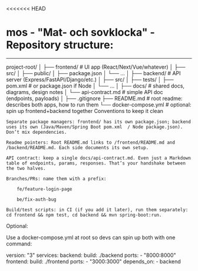 <<<<<<< HEAD
# mos - "Mat- och sovklocka" - Repository structure:

---

project-root/
│
├── frontend/               # UI app (React/Next/Vue/whatever)
│   ├── src/
│   ├── public/
│   ├── package.json
│   └── ...
│
├── backend/                # API server (Express/FastAPI/Django/etc.)
│   ├── src/
│   ├── tests/
│   ├── pom.xml    # or package.json if Node
│   └── ...
│
├── docs/                   # shared docs, diagrams, design notes
│   └── api-contract.md     # simple API doc (endpoints, payloads)
│
├── .gitignore
├── README.md               # root readme: describes both apps, how to run them
└── docker-compose.yml      # optional: spin up frontend+backend together
Conventions to keep it clean

    Separate package managers: frontend/ has its own package.json; backend uses its own (Java/Maven/Spring Boot pom.xml  / Node package.json). Don’t mix dependencies.

    Readme pointers: Root README.md links to /frontend/README.md and /backend/README.md. Each side documents its own setup.

    API contract: keep a single docs/api-contract.md. Even just a Markdown table of endpoints, params, responses. That’s your handshake between the two halves.

    Branches/PRs: name them with a prefix:

        fe/feature-login-page

        be/fix-auth-bug

    Build/test scripts: in CI (if you add it later), run them separately: cd frontend && npm test, cd backend && mvn spring-boot:run.

Optional:

Use a docker-compose.yml at root so devs can spin up both with one command:

version: "3"
services:
  backend:
    build: ./backend
    ports:
      - "8000:8000"
  frontend:
    build: ./frontend
    ports:
      - "3000:3000"
    depends_on:
      - backend
